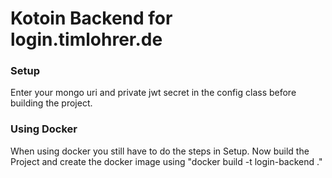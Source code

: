 # Kotoin Backend for login.timlohrer.de

### Setup

Enter your mongo uri and private jwt secret in the config class before building the project.

### Using Docker

When using docker you still have to do the steps in Setup.
Now build the Project and create the docker image using "docker build -t login-backend ."